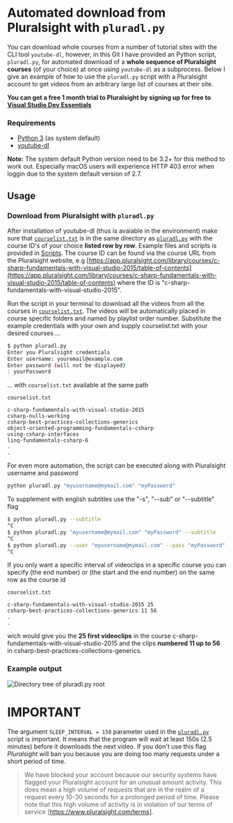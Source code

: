 # Automated download from Pluralsight with `pluradl.py`

You can download whole courses from a number of tutorial sites with the CLI tool `youtube-dl`, however, in this Git I have provided an Python script, `pluradl.py`,  for automated download of a **whole sequence of Pluralsight courses** (of your choice) at once using `youtube-dl` as a subprocess. Below I give an example of how to use the `pluradl.py` script with a Pluralsight account to get videos from an arbitrary large list of courses at their site.

**You can get a free 1 month trial to Pluralsight by signing up for free to [Visual Studio Dev Essentials](https://www.visualstudio.com/dev-essentials/)**

### Requirements
* [Python 3](https://www.python.org/) (as system default)
* [youtube-dl](https://ytdl-org.github.io/youtube-dl/)

**Note:** The system default Python version need to be 3.2+ for this method to work out. Especially macOS users will experience HTTP 403 error when loggin due to the system default version of 2.7.

## Usage

### Download from **Pluralsight** with `pluradl.py`
After installation of youtube-dl (thus is avaiable in the environment) make sure that [`courselist.txt`](https://github.com/rojter-tech/pluradl.py/blob/master/courselist.txt) is in the same directory as [`pluradl.py`](https://github.com/rojter-tech/pluradl.py/blob/master/pluradl.py) with the course ID's of your choice **listed row by row**. Example files and scripts is provided in [Scripts](https://github.com/rojter-tech/pluradl.py/tree/master/Scripts). The course ID can be found via the course URL from the Pluralsight website, e.g [https://app.pluralsight.com/library/courses/c-sharp-fundamentals-with-visual-studio-2015/table-of-contents](https://app.pluralsight.com/library/courses/c-sharp-fundamentals-with-visual-studio-2015/table-of-contents) where the ID is "c-sharp-fundamentals-with-visual-studio-2015".

Run the script in your terminal to download all the videos from all the courses in [`courselist.txt`](https://github.com/rojter-tech/pluradl.py/blob/master/courselist.txt). The videos will be automatically placed in course specific folders and named by playlist order number. Substitute the example credentials with your own and supply courselist.txt with your desired courses ...

```bash
$ python pluradl.py
Enter you Pluralsight credentials
Enter username: youremail@example.com
Enter password (will not be displayed)
: yourPassword
```

... with `courselist.txt` available at the same path

`courselist.txt`
```notepad
c-sharp-fundamentals-with-visual-studio-2015
csharp-nulls-working
csharp-best-practices-collections-generics
object-oriented-programming-fundamentals-csharp
using-csharp-interfaces
linq-fundamentals-csharp-6
.
.
```

For even more automation, the script can be executed along with Pluralsight username and password

```bash
python pluradl.py "myusername@mymail.com" "myPassword"
```

To supplement with english subtitles use the "-s", "--sub" or "--subtitle" flag
```bash
$ python pluradl.py --subtitle
^C
$ python pluradl.py "myusername@mymail.com" "myPassword" --subtitle
^C
$ python pluradl.py --user "myusername@mymail.com" --pass "myPassword" --subtitle
^C
```

If you only want a specific interval of videoclips in a specific course you can specify (the end number) or (the start and the end number) on the same row as the course id

`courselist.txt`
```notepad
c-sharp-fundamentals-with-visual-studio-2015 25
csharp-best-practices-collections-generics 11 56
.
.
```

wich would give you the **25 first videoclips** in the course c-sharp-fundamentals-with-visual-studio-2015 and the clips **numbered 11 up to 56** in csharp-best-practices-collections-generics.

### Example output

![Directory tree of pluradl.py root](https://raw.githubusercontent.com/rojter-tech/pluradl.py/master/Image/example_output_tree.png)

# IMPORTANT
The argument `SLEEP_INTERVAL = 150` parameter used in the [`pluradl.py`](https://github.com/rojter-tech/pluradl.py/blob/master/pluradl.py) script is important. It means that the program will wait at least 150s (2.5 minutes) before it downloads the next video. If you don't use this flag _Pluralsight_ will ban you because you are doing too many requests under a short period of time.

>We have blocked your account because our security systems have flagged your Pluralsight account for an unusual amount activity. This does mean a high volume of requests that are in the realm of a request every 10-30 seconds for a prolonged period of time. Please note that this high volume of activity is in violation of our terms of service [https://www.pluralsight.com/terms].
